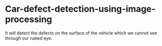 # Car-defect-detection-using-image-processing
It will detect the defects on the surface of the vehicle which we cannot see through our naked eye.
